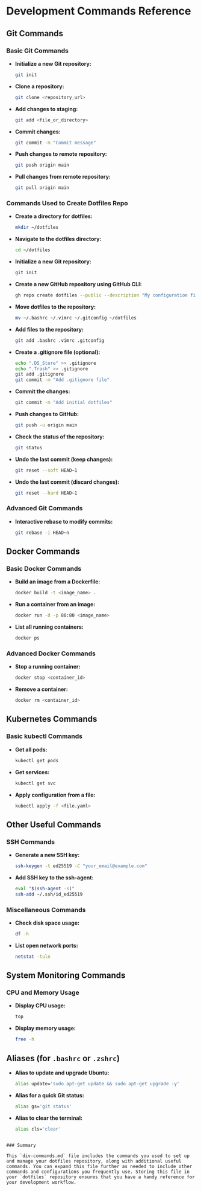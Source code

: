 # Development Commands Reference

## Git Commands

### Basic Git Commands
- **Initialize a new Git repository:**
  ```bash
  git init

- **Clone a repository:**
  ```bash
  git clone <repository_url>
  ```

- **Add changes to staging:**
  ```bash
  git add <file_or_directory>
  ```

- **Commit changes:**
  ```bash
  git commit -m "Commit message"
  ```

- **Push changes to remote repository:**
  ```bash
  git push origin main
  ```

- **Pull changes from remote repository:**
  ```bash
  git pull origin main
  ```

### Commands Used to Create Dotfiles Repo

- **Create a directory for dotfiles:**
  ```bash
  mkdir ~/dotfiles
  ```

- **Navigate to the dotfiles directory:**
  ```bash
  cd ~/dotfiles
  ```

- **Initialize a new Git repository:**
  ```bash
  git init
  ```

- **Create a new GitHub repository using GitHub CLI:**
  ```bash
  gh repo create dotfiles --public --description "My configuration files" --clone
  ```

- **Move dotfiles to the repository:**
  ```bash
  mv ~/.bashrc ~/.vimrc ~/.gitconfig ~/dotfiles
  ```

- **Add files to the repository:**
  ```bash
  git add .bashrc .vimrc .gitconfig
  ```

- **Create a .gitignore file (optional):**
  ```bash
  echo ".DS_Store" >> .gitignore
  echo ".Trash" >> .gitignore
  git add .gitignore
  git commit -m "Add .gitignore file"
  ```

- **Commit the changes:**
  ```bash
  git commit -m "Add initial dotfiles"
  ```

- **Push changes to GitHub:**
  ```bash
  git push -u origin main
  ```

- **Check the status of the repository:**
  ```bash
  git status
  ```

- **Undo the last commit (keep changes):**
  ```bash
  git reset --soft HEAD~1
  ```

- **Undo the last commit (discard changes):**
  ```bash
  git reset --hard HEAD~1
  ```

### Advanced Git Commands

- **Interactive rebase to modify commits:**
  ```bash
  git rebase -i HEAD~n
  ```

## Docker Commands

### Basic Docker Commands

- **Build an image from a Dockerfile:**
  ```bash
  docker build -t <image_name> .
  ```

- **Run a container from an image:**
  ```bash
  docker run -d -p 80:80 <image_name>
  ```

- **List all running containers:**
  ```bash
  docker ps
  ```

### Advanced Docker Commands

- **Stop a running container:**
  ```bash
  docker stop <container_id>
  ```

- **Remove a container:**
  ```bash
  docker rm <container_id>
  ```

## Kubernetes Commands

### Basic kubectl Commands

- **Get all pods:**
  ```bash
  kubectl get pods
  ```

- **Get services:**
  ```bash
  kubectl get svc
  ```

- **Apply configuration from a file:**
  ```bash
  kubectl apply -f <file.yaml>
  ```

## Other Useful Commands

### SSH Commands

- **Generate a new SSH key:**
  ```bash
  ssh-keygen -t ed25519 -C "your_email@example.com"
  ```

- **Add SSH key to the ssh-agent:**
  ```bash
  eval "$(ssh-agent -s)"
  ssh-add ~/.ssh/id_ed25519
  ```

### Miscellaneous Commands

- **Check disk space usage:**
  ```bash
  df -h
  ```

- **List open network ports:**
  ```bash
  netstat -tuln
  ```

## System Monitoring Commands

### CPU and Memory Usage

- **Display CPU usage:**
  ```bash
  top
  ```

- **Display memory usage:**
  ```bash
  free -h
  ```

## Aliases (for `.bashrc` or `.zshrc`)

- **Alias to update and upgrade Ubuntu:**
  ```bash
  alias update='sudo apt-get update && sudo apt-get upgrade -y'
  ```

- **Alias for a quick Git status:**
  ```bash
  alias gs='git status'
  ```

- **Alias to clear the terminal:**
  ```bash
  alias cls='clear'
  ```

```

### Summary

This `div-commands.md` file includes the commands you used to set up and manage your dotfiles repository, along with additional useful commands. You can expand this file further as needed to include other commands and configurations you frequently use. Storing this file in your `dotfiles` repository ensures that you have a handy reference for your development workflow.

```
